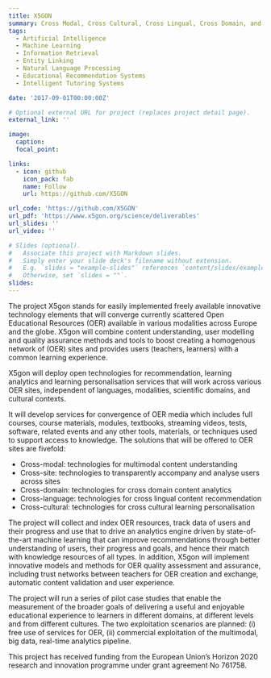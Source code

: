 ```yaml
---
title: X5GON
summary: Cross Modal, Cross Cultural, Cross Lingual, Cross Domain, and Cross Site Global OER Network
tags:
  - Artificial Intelligence
  - Machine Learning
  - Information Retrieval
  - Entity Linking
  - Natural Language Processing
  - Educational Recommendation Systems
  - Intelligent Tutoring Systems

date: '2017-09-01T00:00:00Z'

# Optional external URL for project (replaces project detail page).
external_link: ''

image:
  caption:
  focal_point: 

links:
  - icon: github
    icon_pack: fab
    name: Follow
    url: https://github.com/X5GON

url_code: 'https://github.com/X5GON'
url_pdf: 'https://www.x5gon.org/science/deliverables'
url_slides: ''
url_video: ''

# Slides (optional).
#   Associate this project with Markdown slides.
#   Simply enter your slide deck's filename without extension.
#   E.g. `slides = "example-slides"` references `content/slides/example-slides.md`.
#   Otherwise, set `slides = ""`.
slides: 
---
```


The project X5gon stands for easily implemented freely available innovative technology elements that will converge currently scattered Open Educational Resources (OER) available in various modalities across Europe and the globe. X5gon will combine content understanding, user modelling and quality assurance methods and tools to boost creating a homogenous network of (OER) sites and provides users (teachers, learners) with a common learning experience.

X5gon will deploy open technologies for recommendation, learning analytics and learning personalisation services that will work across various OER sites, independent of languages, modalities, scientific domains, and cultural contexts.

It will develop services for convergence of OER media which includes full courses, course materials, modules, textbooks, streaming videos, tests, software, related events and any other tools, materials, or techniques used to support access to knowledge. The solutions that will be offered to OER sites are fivefold:

- Cross-modal: technologies for multimodal content understanding
- Cross-site: technologies to transparently accompany and analyse users across sites
- Cross-domain: technologies for cross domain content analytics
- Cross-language: technologies for cross lingual content recommendation
- Cross-cultural: technologies for cross cultural learning personalisation

The project will collect and index OER resources, track data of users and their progress and use that to drive an analytics engine driven by state-of-the-art machine learning that can improve recommendations through better understanding of users, their progress and goals, and hence their match with knowledge resources of all types. In addition, X5gon will implement innovative models and methods for OER quality assessment and assurance, including trust networks between teachers for OER creation and exchange, automatic content validation and user experience.

The project will run a series of pilot case studies that enable the measurement of the broader goals of delivering a useful and enjoyable educational experience to learners in different domains, at different levels and from different cultures. The two exploitation scenarios are planned: (i) free use of services for OER, (ii) commercial exploitation of the multimodal, big data, real-time analytics pipeline.

This project has received funding from the European Union’s Horizon 2020 research and innovation programme under grant agreement No 761758.
